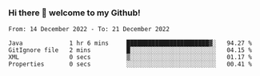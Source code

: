 ### Hi there 👋 welcome to my Github! 

<!--START_SECTION:waka-->

```text
From: 14 December 2022 - To: 21 December 2022

Java             1 hr 6 mins     ███████████████████████▓░   94.27 %
GitIgnore file   2 mins          █░░░░░░░░░░░░░░░░░░░░░░░░   04.15 %
XML              0 secs          ▒░░░░░░░░░░░░░░░░░░░░░░░░   01.17 %
Properties       0 secs          ░░░░░░░░░░░░░░░░░░░░░░░░░   00.41 %
```

<!--END_SECTION:waka-->
